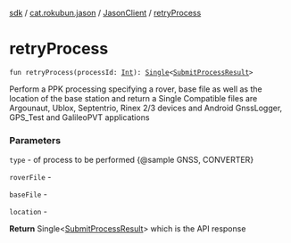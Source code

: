 [sdk](../../index.md) / [cat.rokubun.jason](../index.md) / [JasonClient](index.md) / [retryProcess](./retry-process.md)

# retryProcess

`fun retryProcess(processId: `[`Int`](https://kotlinlang.org/api/latest/jvm/stdlib/kotlin/-int/index.html)`): `[`Single`](http://reactivex.io/RxJava/javadoc/io/reactivex/Single.html)`<`[`SubmitProcessResult`](../../cat.rokubun.jason.repository.remote.dto/-submit-process-result/index.md)`>`

Perform a PPK processing specifying a rover, base file as well as the location of the base
station and return a Single 
Compatible files are Argounaut, Ublox, Septentrio, Rinex 2/3 devices and
Android GnssLogger, GPS_Test and GalileoPVT applications

### Parameters

`type` - of process to be performed {@sample GNSS, CONVERTER}

`roverFile` -

`baseFile` -

`location` -

**Return**
Single&lt;[SubmitProcessResult](../../cat.rokubun.jason.repository.remote.dto/-submit-process-result/index.md)&gt; which is the API response

